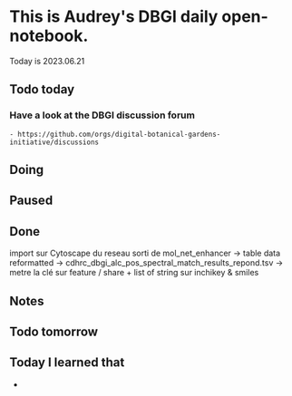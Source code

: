 

# This is Audrey's DBGI daily open-notebook.

Today is 2023.06.21

## Todo today

### Have a look at the DBGI discussion forum
    - https://github.com/orgs/digital-botanical-gardens-initiative/discussions

###
###

## Doing

## Paused

## Done
import sur Cytoscape du reseau sorti de mol_net_enhancer 
-> table data reformatted 
-> cdhrc_dbgi_alc_pos_spectral_match_results_repond.tsv 
-> metre la clé sur feature / share  + list of string sur inchikey & smiles 
## Notes

## Todo tomorrow

###
###
###


## Today I learned that

- 